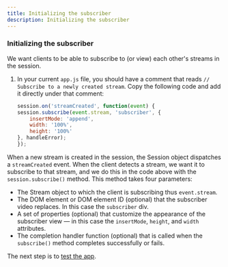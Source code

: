 ```yaml
---
title: Initializing the subscriber
description: Initializing the subscriber
---
```


### Initializing the subscriber

We want clients to be able to subscribe to (or view) each other's streams in the session.

1. In your current `app.js` file, you should have a comment that reads `// Subscribe to a newly created stream`. Copy the following code and add it directly under that comment:

    ```js
    session.on('streamCreated', function(event) {
    session.subscribe(event.stream, 'subscriber', {
        insertMode: 'append',
        width: '100%',
        height: '100%'
    }, handleError);
    });
    ```

When a new stream is created in the session, the Session object dispatches a `streamCreated` event. When the client detects a stream, we want it to subscribe to that stream, and we do this in the code above with the `session.subscribe()` method. This method takes four parameters:

- The Stream object to which the client is subscribing thus `event.stream`.
- The DOM element or DOM element ID (optional) that the subscriber video replaces. In this case the `subscriber` div.
- A set of properties (optional) that customize the appearance of the subscriber view — in this case the `insertMode`, `height`, and `width` attributes.
- The completion handler function (optional) that is called when the `subscribe()` method completes successfully or fails.

The next step is to [test the app](/video/tutorials/create-video-conferencing-app/video/create-video-conferencing-app/javascript/testing/javascript).